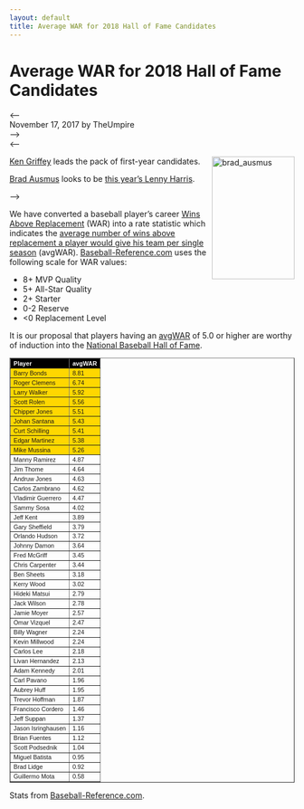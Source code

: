```yaml
---
layout: default
title: Average WAR for 2018 Hall of Fame Candidates
---
```

<h1>Average WAR for 2018 Hall of Fame Candidates</h1>
<--
<div class="meta">November 17, 2017 by TheUmpire</div>
-->
<div class="storycontent post">
<--
<p><a title="Brad Ausmus" href="https://en.wikipedia.org/wiki/Brad_Ausmus#/media/File:Brad_Ausmus_on_August_1,_2015.jpg" target="_blank"><img style="border-bottom: 0px; border-left: 0px; margin: 0px 0px 10px 10px; display: inline; border-top: 0px; border-right: 0px" title="brad_ausmus" border="0" alt="brad_ausmus" align="right" src="{{ site.url }}{{ site.baseurl }}/assets/images/brad_ausmus.jpg" width="146" height="217" /></a></p>
<p><a href="http://www.baseball-reference.com/players/g/griffke02.shtml">Ken Griffey</a> leads the pack of first-year candidates.</p>
<p><a href="http://www.baseball-reference.com/players/a/ausmubr01.shtml">Brad Ausmus</a> looks to be <a href="{{ site.url }}{{ site.baseurl }}/pages/lenny-harris-for-hall-of-fame-huh.html">this year’s Lenny Harris</a>.</p>
-->
<p>We have converted a baseball player’s career <a href="http://saberlibrary.com/misc/war/">Wins Above Replacement</a> (WAR) into a rate statistic which indicates the <a href="{{ site.url }}{{ site.baseurl }}/pages/avg-war.html">average number of wins above replacement a player would give his team per single season</a> (avgWAR). <a href="http://www.baseball-reference.com">Baseball-Reference.com</a> uses the following scale for WAR values:</p>
<ul>
<li>8+ MVP Quality </li>
<li>5+ All-Star Quality </li>
<li>2+ Starter </li>
<li>0-2 Reserve </li>
<li>&lt;0 Replacement Level </li>
</ul>
<p>It is our proposal that players having an <a href="{{ site.url }}{{ site.baseurl }}/pages/avg-war.html">avgWAR</a> of 5.0 or higher are worthy of induction into the <a href="http://baseballhall.org/">National Baseball Hall of Fame</a>.</p>
<table style="font-family: arial; font-size: 8pt" border="1" cellspacing="1" cellpadding="2" width="250">
<tbody>
<tr style="background-color: #000000; color: #ffffff; font-weight: bold">
<td>Player</td>
<td>avgWAR</td>
<tr style="background-color: #ffd700"><td>Barry Bonds</td><td>8.81</td></tr>
<tr style="background-color: #ffd700"><td>Roger Clemens</td><td>6.74</td></tr>
<tr style="background-color: #ffd700"><td>Larry Walker</td><td>5.92</td></tr>
<tr style="background-color: #ffd700"><td>Scott Rolen</td><td>5.56</td></tr>
<tr style="background-color: #ffd700"><td>Chipper Jones</td><td>5.51</td></tr>
<tr style="background-color: #ffd700"><td>Johan Santana</td><td>5.43</td></tr>
<tr style="background-color: #ffd700"><td>Curt Schilling</td><td>5.41</td></tr>
<tr style="background-color: #ffd700"><td>Edgar Martinez</td><td>5.38</td></tr>
<tr style="background-color: #ffd700"><td>Mike Mussina</td><td>5.26</td></tr>
<tr><td>Manny Ramirez</td><td>4.87</td></tr>
<tr><td>Jim Thome</td><td>4.64</td></tr>
<tr><td>Andruw Jones</td><td>4.63</td></tr>
<tr><td>Carlos Zambrano</td><td>4.62</td></tr>
<tr><td>Vladimir Guerrero</td><td>4.47</td></tr>
<tr><td>Sammy Sosa</td><td>4.02</td></tr>
<tr><td>Jeff Kent</td><td>3.89</td></tr>
<tr><td>Gary Sheffield</td><td>3.79</td></tr>
<tr><td>Orlando Hudson</td><td>3.72</td></tr>
<tr><td>Johnny Damon</td><td>3.64</td></tr>
<tr><td>Fred McGriff</td><td>3.45</td></tr>
<tr><td>Chris Carpenter</td><td>3.44</td></tr>
<tr><td>Ben Sheets</td><td>3.18</td></tr>
<tr><td>Kerry Wood</td><td>3.02</td></tr>
<tr><td>Hideki Matsui</td><td>2.79</td></tr>
<tr><td>Jack Wilson</td><td>2.78</td></tr>
<tr><td>Jamie Moyer</td><td>2.57</td></tr>
<tr><td>Omar Vizquel</td><td>2.47</td></tr>
<tr><td>Billy Wagner</td><td>2.24</td></tr>
<tr><td>Kevin Millwood</td><td>2.24</td></tr>
<tr><td>Carlos Lee</td><td>2.18</td></tr>
<tr><td>Livan Hernandez</td><td>2.13</td></tr>
<tr><td>Adam Kennedy</td><td>2.01</td></tr>
<tr><td>Carl Pavano</td><td>1.96</td></tr>
<tr><td>Aubrey Huff</td><td>1.95</td></tr>
<tr><td>Trevor Hoffman</td><td>1.87</td></tr>
<tr><td>Francisco Cordero</td><td>1.46</td></tr>
<tr><td>Jeff Suppan</td><td>1.37</td></tr>
<tr><td>Jason Isringhausen</td><td>1.16</td></tr>
<tr><td>Brian Fuentes</td><td>1.12</td></tr>
<tr><td>Scott Podsednik</td><td>1.04</td></tr>
<tr><td>Miguel Batista</td><td>0.95</td></tr>
<tr><td>Brad Lidge</td><td>0.92</td></tr>
<tr><td>Guillermo Mota</td><td>0.58</td></tr>
</tbody>
</table>
<p>Stats from <a href="https://www.baseball-reference.com/awards/hof_2018.shtml">Baseball-Reference.com</a>.</p>
 
